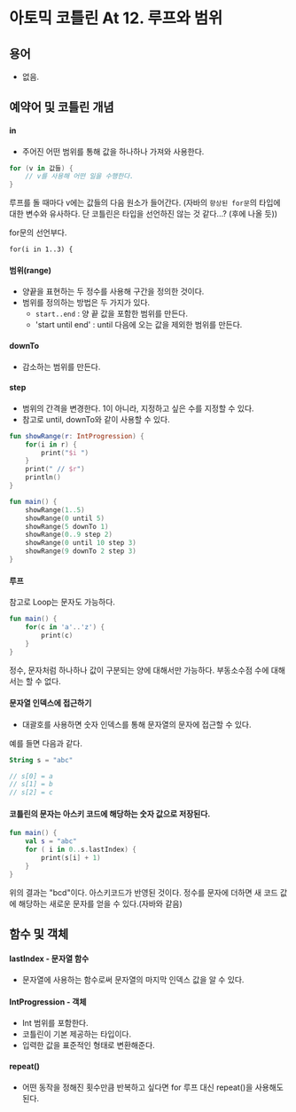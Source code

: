 # 아토믹 코틀린 At 12. 루프와 범위


## 용어

- 없음.

## 예약어 및 코틀린 개념

#### in

- 주어진 어떤 범위를 통해 값을 하나하나 가져와 사용한다.

```kotlin
for (v in 값들) {
    // v를 사용해 어떤 일을 수행한다.
}
```

루프를 돌 때마다 v에는 값들의 다음 원소가 들어간다.
(자바의 `향상된 for문`의 타입에 대한 변수와 유사하다. 단 코틀린은 타입을 선언하진 않는 것 같다...? (후에 나올 듯))

for문의 선언부다.

`for(i in 1..3) {`

#### 범위(range)
- 양끝을 표현하는 두 정수를 사용해 구간을 정의한 것이다.
- 범위를 정의하는 방법은 두 가지가 있다.
  - `start..end` : 양 끝 값을 포함한 범위를 만든다.
  - 'start until end' : until 다음에 오는 값을 제외한 범위를 만든다.

#### downTo
- 감소하는 범위를 만든다.

#### step
- 범위의 간격을 변경한다. 1이 아니라, 지정하고 싶은 수를 지정할 수 있다.
- 참고로 until, downTo와 같이 사용할 수 있다.

```kotlin
fun showRange(r: IntProgression) {
    for(i in r) {
        print("$i ")
    }
    print(" // $r")
    println()
}

fun main() {
    showRange(1..5)
    showRange(0 until 5)
    showRange(5 downTo 1)
    showRange(0..9 step 2)
    showRange(0 until 10 step 3)
    showRange(9 downTo 2 step 3)
}
```




#### 루프
참고로 Loop는 문자도 가능하다.

```kotlin
fun main() {
    for(c in 'a'..'z') {
        print(c)
    }
}
```

정수, 문자처럼 하나하나 값이 구분되는 양에 대해서만 가능하다. 부동소수점 수에 대해서는 할 수 없다.

#### 문자열 인덱스에 접근하기
- 대괄호를 사용하면 숫자 인덱스를 통해 문자열의 문자에 접근할 수 있다.

예를 들면 다음과 같다.

```kotlin
String s = "abc"

// s[0] = a
// s[1] = b
// s[2] = c
```

#### 코틀린의 문자는 아스키 코드에 해당하는 숫자 값으로 저장된다.

```kotlin
fun main() {
    val s = "abc"
    for ( i in 0..s.lastIndex) {
        print(s[i] + 1) 
    }
}
```

위의 결과는 "bcd"이다. 아스키코드가 반영된 것이다.
정수를 문자에 더하면 새 코드 값에 해당하는 새로운 문자를 얻을 수 있다.(자바와 같음)


## 함수 및 객체

#### lastIndex - 문자열 함수
- 문자열에 사용하는 함수로써 문자열의 마지막 인덱스 값을 알 수 있다.


#### IntProgression - 객체 
- Int 범위를 포함한다.
- 코틀린이 기본 제공하는 타입이다.
- 입력한 값을 표준적인 형태로 변환해준다.


#### repeat()
- 어떤 동작을 정해진 횟수만큼 반복하고 싶다면 for 루프 대신 repeat()을 사용해도 된다.